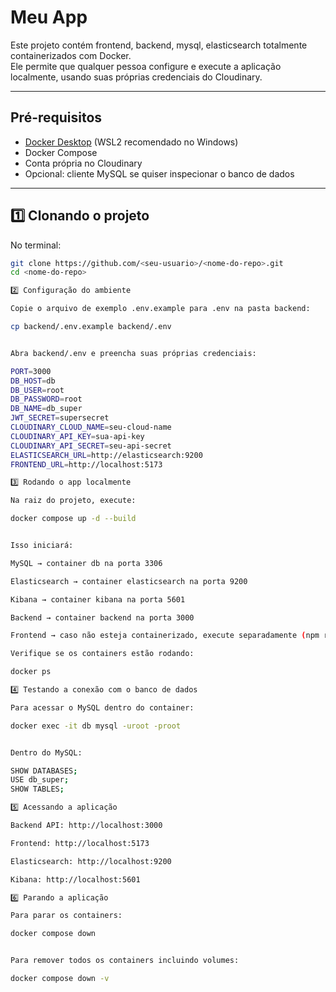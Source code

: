 # Meu App

Este projeto contém frontend, backend, mysql, elasticsearch totalmente containerizados com Docker.  
Ele permite que qualquer pessoa configure e execute a aplicação localmente, usando suas próprias credenciais do Cloudinary.

---

## Pré-requisitos

- [Docker Desktop](https://www.docker.com/products/docker-desktop/) (WSL2 recomendado no Windows)
- Docker Compose
- Conta própria no Cloudinary
- Opcional: cliente MySQL se quiser inspecionar o banco de dados

---

## 1️⃣ Clonando o projeto

No terminal:

```bash
git clone https://github.com/<seu-usuario>/<nome-do-repo>.git
cd <nome-do-repo>

2️⃣ Configuração do ambiente

Copie o arquivo de exemplo .env.example para .env na pasta backend:

cp backend/.env.example backend/.env


Abra backend/.env e preencha suas próprias credenciais:

PORT=3000
DB_HOST=db
DB_USER=root
DB_PASSWORD=root
DB_NAME=db_super
JWT_SECRET=supersecret
CLOUDINARY_CLOUD_NAME=seu-cloud-name
CLOUDINARY_API_KEY=sua-api-key
CLOUDINARY_API_SECRET=seu-api-secret
ELASTICSEARCH_URL=http://elasticsearch:9200
FRONTEND_URL=http://localhost:5173

3️⃣ Rodando o app localmente

Na raiz do projeto, execute:

docker compose up -d --build


Isso iniciará:

MySQL → container db na porta 3306

Elasticsearch → container elasticsearch na porta 9200

Kibana → container kibana na porta 5601

Backend → container backend na porta 3000

Frontend → caso não esteja containerizado, execute separadamente (npm run dev ou yarn dev) na porta 5173

Verifique se os containers estão rodando:

docker ps

4️⃣ Testando a conexão com o banco de dados

Para acessar o MySQL dentro do container:

docker exec -it db mysql -uroot -proot


Dentro do MySQL:

SHOW DATABASES;
USE db_super;
SHOW TABLES;

5️⃣ Acessando a aplicação

Backend API: http://localhost:3000

Frontend: http://localhost:5173

Elasticsearch: http://localhost:9200

Kibana: http://localhost:5601

6️⃣ Parando a aplicação

Para parar os containers:

docker compose down


Para remover todos os containers incluindo volumes:

docker compose down -v


